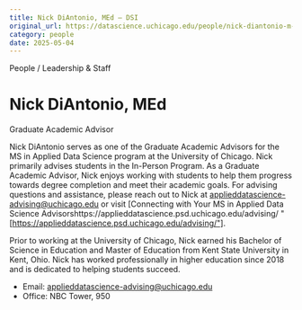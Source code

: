```yaml
---
title: Nick DiAntonio, MEd – DSI
original_url: https://datascience.uchicago.edu/people/nick-diantonio-m-ed
category: people
date: 2025-05-04
---
```


People / Leadership & Staff

# Nick DiAntonio, MEd

Graduate Academic Advisor

Nick DiAntonio serves as one of the Graduate Academic Advisors for the MS in Applied Data Science program at the University of Chicago. Nick primarily advises students in the In-Person Program. As a Graduate Academic Advisor, Nick enjoys working with students to help them progress towards degree completion and meet their academic goals. For advising questions and assistance, please reach out to Nick at applieddatascience-advising@uchicago.edu or visit [Connecting with Your MS in Applied Data Science Advisorshttps://applieddatascience.psd.uchicago.edu/advising/ "[https://applieddatascience.psd.uchicago.edu/advising/"].

Prior to working at the University of Chicago, Nick earned his Bachelor of Science in Education and Master of Education from Kent State University in Kent, Ohio. Nick has worked professionally in higher education since 2018 and is dedicated to helping students succeed.

* Email: applieddatascience-advising@uchicago.edu
* Office: NBC Tower, 950
